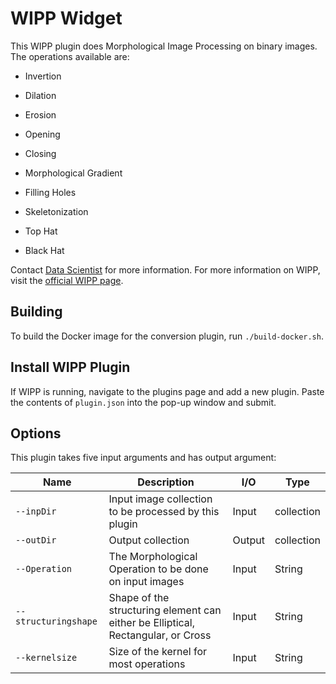 # WIPP Widget

This WIPP plugin does Morphological Image Processing on binary images.  
The operations available are: 

  * Invertion

  * Dilation

  * Erosion

  * Opening

  * Closing

  * Morphological Gradient

  * Filling Holes

  * Skeletonization

  * Top Hat

  * Black Hat


Contact [Data Scientist](mailto:Madhuri.Vihani@axleinfo.com) for more information.
For more information on WIPP, visit the [official WIPP page](https://isg.nist.gov/deepzoomweb/software/wipp).

## Building

To build the Docker image for the conversion plugin, run
`./build-docker.sh`.

## Install WIPP Plugin

If WIPP is running, navigate to the plugins page and add a new plugin. Paste the contents of `plugin.json` into the pop-up window and submit.

## Options

This plugin takes five input arguments and has output argument:

| Name          | Description             | I/O    | Type   |
|---------------|-------------------------|--------|--------|
| `--inpDir` | Input image collection to be processed by this plugin | Input | collection |
| `--outDir` | Output collection | Output | collection |
| `--Operation`| The Morphological Operation to be done on input images | Input | String |
| `--structuringshape`| Shape of the structuring element can either be Elliptical, Rectangular, or Cross | Input | String |
| `--kernelsize`| Size of the kernel for most operations | Input | String |


